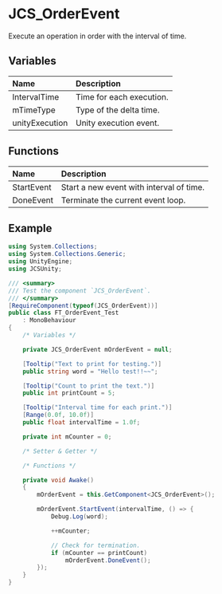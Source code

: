 # JCS_OrderEvent

Execute an operation in order with the interval of time.

## Variables

| Name           | Description              |
|:---------------|:-------------------------|
| IntervalTime   | Time for each execution. |
| mTimeType      | Type of the delta time.  |
| unityExecution | Unity execution event.   |

## Functions

| Name       | Description                              |
|:-----------|:-----------------------------------------|
| StartEvent | Start a new event with interval of time. |
| DoneEvent  | Terminate the current event loop.        |

## Example

```cs
using System.Collections;
using System.Collections.Generic;
using UnityEngine;
using JCSUnity;

/// <summary>
/// Test the component `JCS_OrderEvent`.
/// </summary>
[RequireComponent(typeof(JCS_OrderEvent))]
public class FT_OrderEvent_Test 
    : MonoBehaviour 
{
    /* Variables */

    private JCS_OrderEvent mOrderEvent = null;

    [Tooltip("Text to print for testing.")]
    public string word = "Hello test!!~~";

    [Tooltip("Count to print the text.")]
    public int printCount = 5;

    [Tooltip("Interval time for each print.")]
    [Range(0.0f, 10.0f)]
    public float intervalTime = 1.0f;

    private int mCounter = 0;

    /* Setter & Getter */

    /* Functions */

    private void Awake()
    {
        mOrderEvent = this.GetComponent<JCS_OrderEvent>();

        mOrderEvent.StartEvent(intervalTime, () => {
            Debug.Log(word);

            ++mCounter;

            // Check for termination.
            if (mCounter == printCount)
                mOrderEvent.DoneEvent();
        });
    }
}
```
